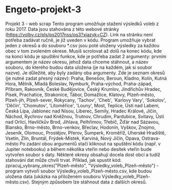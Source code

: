 # Engeto-projekt-3
Projekt 3 - web scrap
Tento program umožňuje stažení výsledků voleb z roku 2017. 
Data jsou stahována z této webové stránky (https://volby.cz/pls/ps2017nss/ps3?xjazyk=CZ). Link na stránku není potřeba zadávat ručně, je již uveden v kódu. 
Program umožňuje vybrat jeden z okresů a do souboru *.csv jsou poté uloženy výsledky za každou obec v tom zvoleném okrese. 
Musíš scrolovat až dolů na konec kódu, kde na konci kódu je spuštění funkce, kde je potřeba zadat 2 argumenty: prvním argumentem je název okresu, jehož data chceme stáhnout, a název souboru, do kterého budou data uložena (je na každém, jak si soubor nazve). 
Je důležité, aby byly zadány oba argumenty. 
Zde je seznam okresů (je nutné zadat přesný název):
Praha, Benešov, Beroun, Kladno, Kolín, Kutná Hora, Mělník, Mladá Boleslav, Nymburk, Praha-východ, Praha-západ, Příbram, Rakovník, České Budějovice, Český Krumlov, Jindřichův Hradec, Písek, Prachatice, Strakonice, Tábor, Domažlice, Klatovy, Plzeň-město, Plzeň-jih, Plzeň-sever, Rokycany, 'Tachov', 'Cheb', 'Karlovy Vary', 'Sokolov', 'Děčín', 'Chomutov', 'Litoměřice', 'Louny', Most, Teplice, Ústí nad Labem, Česká Lípa, Jablonec nad Nisou, Liberec, Semily, Hradec Králové, Jičín, Náchod, Rychnov nad Kněžnou, Trutnov, Chrudim, Pardubice, Svitavy, Ústí nad Orlicí, Havlíčkův Brod, Jihlava, Pelhřimov, Třebíč, Žďár nad Sázavou, Blansko, Brno-město, Brno-venkov, Břeclav, Hodonín, Vyškov, Znojmo, Jeseník, Olomouc, Prostějov, Přerov, Šumperk, Kroměříž, Uherské Hradiště, Vsetín, Zlín, Bruntál, Frýdek-Místek, Karviná, Nový Jičín, Opava, Ostrava-město
Po zadání obou argumentů  stačí kliknout na spuštění kódu (např. v Jupiter notebooku) a během několika vteřin nebo desítek vteřin bude vytvořen soubor s daty. Některé okresy obsahují docela dost obcí a tudíž stahování dat může chvíli trvat. 
Příklad, jak spustit kód: zpracuj_vybrany_okres("Plzeň-město", "Výsledky_voleb_Plzeň-město") - program vytvoří soubor Výsledky_voleb_Plzeň-město.csv, kde budou uložena data (ukázka na přiloženém souboru Výsledky_voleb_Plzeň-město.csv).
Stejným způsobem lze stáhnout data z dalších okresů. 
